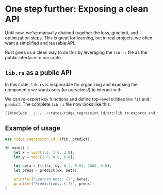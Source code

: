 # One step further: Exposing a clean API

Until now, we've manually chained together the loss, gradient, and optimization steps. This is great for learning, but in real projects, we often want a simplified and reusable API.

Rust gives us a clean way to do this by leveraging the `lib.rs` file as the public interface to our crate.

## `lib.rs` as a public API

In this crate, `lib.rs` is responsible for organizing and exposing the components we want users (or ourselves!) to interact with.

We can re-export key functions and define top-level utilities like `fit` and `predict`. The complete `lib.rs` file now looks like this:

```rust
{{#include ../../../crates/ridge_regression_1d/src/lib.rs:exports_and_fit}}
```

## Example of usage

```rust
use ridge_regression_1d::{fit, predict};

fn main() {
    let x = vec![1.0, 2.0, 3.0];
    let y = vec![2.0, 4.0, 6.0];

    let beta = fit(&x, &y, 0.1, 0.01, 1000, 0.0);
    let preds = predict(&x, beta);

    println!("Learned beta: {}", beta);
    println!("Predictions: {:?}", preds);
}
```